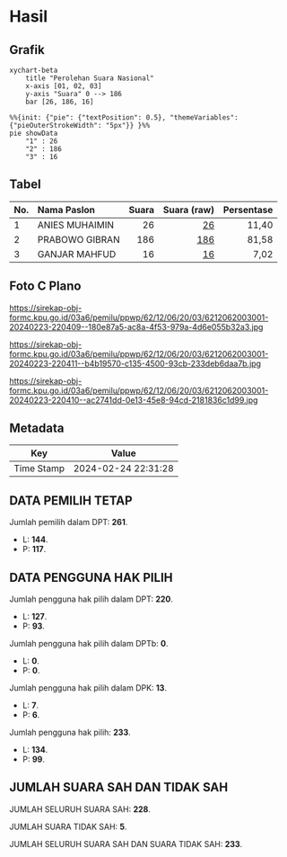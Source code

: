 # Hasil

## Grafik

```mermaid
xychart-beta
    title "Perolehan Suara Nasional"
    x-axis [01, 02, 03]
    y-axis "Suara" 0 --> 186
    bar [26, 186, 16]
```

```mermaid
%%{init: {"pie": {"textPosition": 0.5}, "themeVariables": {"pieOuterStrokeWidth": "5px"}} }%%
pie showData
    "1" : 26
    "2" : 186
    "3" : 16
```

## Tabel

| No. | Nama Paslon    | Suara | Suara (raw) | Persentase |
|:--- |:-------------- | -----:| -----------:| ----------:|
| 1   | ANIES MUHAIMIN | 26    | [26][p-1]   | 11,40      |
| 2   | PRABOWO GIBRAN | 186   | [186][p-2]  | 81,58      |
| 3   | GANJAR MAHFUD  | 16    | [16][p-3]   | 7,02       |


[p-1]: https://github.com/gigit-pemilu/pemilu-2024/blob/main/pilpres/hitung-suara/sub/62-kalimantan-tengah/sub/12-murung-raya/sub/06-barito-tuhup-raya/sub/2003-dirung-sararong/sub/001-tps/sub/paslon-1.txt
[p-2]: https://github.com/gigit-pemilu/pemilu-2024/blob/main/pilpres/hitung-suara/sub/62-kalimantan-tengah/sub/12-murung-raya/sub/06-barito-tuhup-raya/sub/2003-dirung-sararong/sub/001-tps/sub/paslon-2.txt
[p-3]: https://github.com/gigit-pemilu/pemilu-2024/blob/main/pilpres/hitung-suara/sub/62-kalimantan-tengah/sub/12-murung-raya/sub/06-barito-tuhup-raya/sub/2003-dirung-sararong/sub/001-tps/sub/paslon-3.txt

## Foto C Plano

https://sirekap-obj-formc.kpu.go.id/03a6/pemilu/ppwp/62/12/06/20/03/6212062003001-20240223-220409--180e87a5-ac8a-4f53-979a-4d6e055b32a3.jpg

https://sirekap-obj-formc.kpu.go.id/03a6/pemilu/ppwp/62/12/06/20/03/6212062003001-20240223-220411--b4b19570-c135-4500-93cb-233deb6daa7b.jpg

https://sirekap-obj-formc.kpu.go.id/03a6/pemilu/ppwp/62/12/06/20/03/6212062003001-20240223-220410--ac2741dd-0e13-45e8-94cd-2181836c1d99.jpg


## Metadata

| Key        | Value               |
| ---------- | ------------------- |
| Time Stamp | 2024-02-24 22:31:28 |


## DATA PEMILIH TETAP

Jumlah pemilih dalam DPT: **261**.
 * L: **144**.
 * P: **117**.

## DATA PENGGUNA HAK PILIH

Jumlah pengguna hak pilih dalam DPT: **220**.
 * L: **127**.
 * P: **93**.

Jumlah pengguna hak pilih dalam DPTb: **0**.
 * L: **0**.
 * P: **0**.

Jumlah pengguna hak pilih dalam DPK: **13**.
 * L: **7**.
 * P: **6**.

Jumlah pengguna hak pilih: **233**.
 * L: **134**.
 * P: **99**.

## JUMLAH SUARA SAH DAN TIDAK SAH

JUMLAH SELURUH SUARA SAH: **228**.

JUMLAH SUARA TIDAK SAH: **5**.

JUMLAH SELURUH SUARA SAH DAN SUARA TIDAK SAH: **233**.


